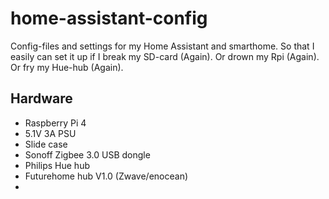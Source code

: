 # home-assistant-config

Config-files and settings for my Home Assistant and smarthome. So that I easily can set it up if I break my SD-card (Again). Or drown my Rpi (Again). Or fry my Hue-hub (Again). 

## Hardware
- Raspberry Pi 4
- 5.1V 3A PSU
- Slide case
- Sonoff Zigbee 3.0 USB dongle
- Philips Hue hub
- Futurehome hub V1.0 (Zwave/enocean)
- 
